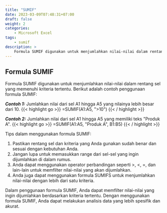 ```yaml
---
title: "SUMIF"
date: 2023-03-09T07:48:31+07:00
draft: false
weight: 2
categories:
    - Microsoft Excel
tags:
    - sumif
description: >
    Formula SUMIF digunakan untuk menjumlahkan nilai-nilai dalam rentang sel yang memenuhi kriteria tertentu
---
```


## Formula SUMIF

Formula SUMIF digunakan untuk menjumlahkan nilai-nilai dalam rentang sel yang memenuhi kriteria tertentu. Berikut adalah contoh penggunaan formula SUMIF:

***Contoh 1:***
Jumlahkan nilai dari sel A1 hingga A5 yang nilainya lebih besar dari 10.
{{< highlight go >}}
=SUMIF(A1:A5, ">10")
{{< / highlight >}}

***Contoh 2:***
Jumlahkan nilai dari sel A1 hingga A5 yang memiliki teks "Produk A".
{{< highlight go >}}
=SUMIF(A1:A5, "Produk A", B1:B5)
{{< / highlight >}}

Tips dalam menggunakan formula SUMIF:

1. Pastikan rentang sel dan kriteria yang Anda gunakan sudah benar dan sesuai dengan kebutuhan Anda.
2. Jangan lupa untuk memasukkan range dari sel-sel yang ingin dijumlahkan di dalam rumus.
3. Anda dapat menggunakan operator perbandingan seperti >, <, =, dan lain-lain untuk memfilter nilai-nilai yang akan dijumlahkan.
4. Anda juga dapat menggunakan formula SUMIFS untuk menjumlahkan nilai-nilai dengan lebih dari satu kriteria.

Dalam penggunaan formula SUMIF, Anda dapat memfilter nilai-nilai yang ingin dijumlahkan berdasarkan kriteria tertentu. Dengan menggunakan formula SUMIF, Anda dapat melakukan analisis data yang lebih spesifik dan akurat.
